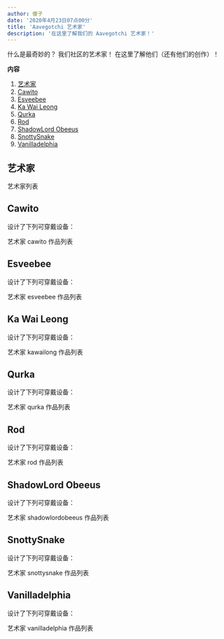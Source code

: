 ```yaml
---
author: 傻子
date: '2020年4月23日07点00分'
title: 'Aavegotchi 艺术家'
description: '在这里了解我们的 Aavegotchi 艺术家！'
---
```


什么是最奇妙的？ 我们社区的艺术家！ 在这里了解他们（还有他们的创作）！

<div class="contentsBox">

**内容**

<ol>
<li><a href=#aartists>艺术家</a></li>
<li><a href=#cawito>Cawito</a></li>
<li><a href=#esveebee>Esveebee</a></li>
<li><a href=#ka-wai-leong>Ka Wai Leong</a></li>
<li><a href=#qurka>Qurka</a></li>
<li><a href=#rod>Rod</a></li>
<li><a href=#shadowLord Obeeus>ShadowLord Obeeus</a></li>
<li><a href=#snottySnake>SnottySnake</a></li>
<li><a href=#vanilladelphia>Vanilladelphia</a></li>
</ol>

</div>

## 艺术家

艺术家列表

## Cawito

设计了下列可穿戴设备：

艺术家 cawito 作品列表

## Esveebee

设计了下列可穿戴设备：

艺术家 esveebee 作品列表

## Ka Wai Leong

设计了下列可穿戴设备：

艺术家 kawailong 作品列表

## Qurka

设计了下列可穿戴设备：

艺术家 qurka 作品列表

## Rod

设计了下列可穿戴设备：

艺术家 rod 作品列表

## ShadowLord Obeeus

设计了下列可穿戴设备：

艺术家 shadowlordobeeus 作品列表

## SnottySnake

设计了下列可穿戴设备：

艺术家 snottysnake 作品列表

## Vanilladelphia

设计了下列可穿戴设备：

艺术家 vanilladelphia 作品列表
